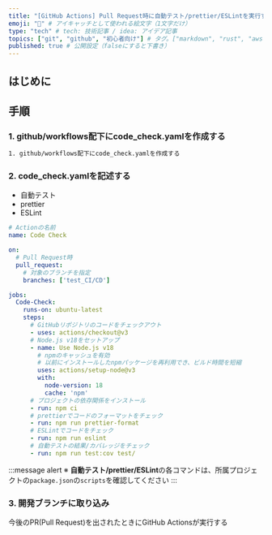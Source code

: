 ```yaml
---
title: "[GitHub Actions] Pull Request時に自動テスト/prettier/ESLintを実行する" # 記事のタイトル
emoji: "🍖" # アイキャッチとして使われる絵文字（1文字だけ）
type: "tech" # tech: 技術記事 / idea: アイデア記事
topics: ["git", "github", "初心者向け"] # タグ。["markdown", "rust", "aws"]のように指定する
published: true # 公開設定（falseにすると下書き）
---
```



## はじめに


## 手順
### 1. github/workflows配下にcode_check.yamlを作成する
```bash
1. github/workflows配下にcode_check.yamlを作成する
```
### 2. code_check.yamlを記述する
- 自動テスト
- prettier
- ESLint

```yaml
# Actionの名前
name: Code Check

on:
  # Pull Request時
  pull_request:
    # 対象のブランチを指定
    branches: ['test_CI/CD']

jobs:
  Code-Check:
    runs-on: ubuntu-latest
    steps:
      # GitHubリポジトリのコードをチェックアウト
      - uses: actions/checkout@v3
      # Node.js v18をセットアップ
      - name: Use Node.js v18
        # npmのキャッシュを有効
        # 以前にインストールしたnpmパッケージを再利用でき、ビルド時間を短縮
        uses: actions/setup-node@v3
        with:
          node-version: 18
          cache: 'npm'
      # プロジェクトの依存関係をインストール
      - run: npm ci
      # prettierでコードのフォーマットをチェック
      - run: npm run prettier-format
      # ESLintでコードをチェック
      - run: npm run eslint
      # 自動テストの結果/カバレッジをチェック
      - run: npm run test:cov test/
```
:::message alert
※ **自動テスト/prettier/ESLint**の各コマンドは、所属プロジェクトの`package.json`の`scripts`を確認してください
:::

### 3. 開発ブランチに取り込み
今後のPR(Pull Request)を出されたときにGitHub Actionsが実行する
